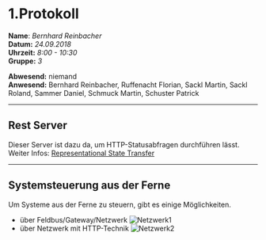 # 1.Protokoll  
  
  **Name**:  *Bernhard Reinbacher*  
  **Datum:** *24.09.2018*  
  **Uhrzeit:** *8:00 - 10:30*  
  **Gruppe:** *3*  
  
   
    
 **Abwesend:** niemand  
 **Anwesend:** Bernhard Reinbacher, Ruffenacht Florian, Sackl Martin, Sackl Roland, Sammer Daniel, Schmuck Martin, Schuster Patrick  
  
*********************************************************************************************************************************  
## Rest Server  
Dieser Server ist dazu da, um HTTP-Statusabfragen durchführen lässt. Weiter Infos: [Representational State Transfer](https://de.wikipedia.org/wiki/Representational_State_Transfer)
*********************************************************************************************************************************  
## Systemsteuerung aus der Ferne  
Um Systeme aus der Ferne zu steuern, gibt es einige Möglichkeiten.  
* über Feldbus/Gateway/Netzwerk ![Netzwerk1]()  
* über Netzwerk mit HTTP-Technik ![Netzwerk2]()   

